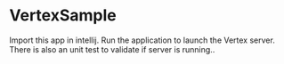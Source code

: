 # VertexSample

Import this app in intellij. Run the application to launch the Vertex server. There is also an unit test to validate if server is running..
